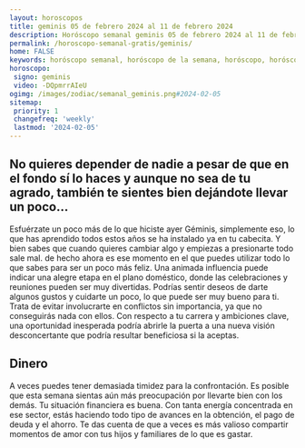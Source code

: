 ```yaml
---
layout: horoscopos
title: geminis 05 de febrero 2024 al 11 de febrero 2024 
description: Horóscopo semanal geminis 05 de febrero 2024 al 11 de febrero 2024. No quieres depender de nadie a pesar de que en el fondo sí lo haces y aunque no sea de tu agrado, también te sientes bien dejándote llevar un poco…
permalink: /horoscopo-semanal-gratis/geminis/
home: FALSE
keywords: horóscopo semanal, horóscopo de la semana, horóscopo, horóscopo gratis,horóscopos, horóscopo esperanza gracia, horoscopos geminis la semana, horóscopos gratis, Tarot, Astrologia, Zodíaco, geminis, horoscopo gratis, semanal
horoscopo:
 signo: geminis
 video: -DQpmrrAIeU
ogimg: /images/zodiac/semanal_geminis.png#2024-02-05
sitemap:
 priority: 1
 changefreq: 'weekly'
 lastmod: '2024-02-05'
---
```




## No quieres depender de nadie a pesar de que en el fondo sí lo haces y aunque no sea de tu agrado, también te sientes bien dejándote llevar un poco…

Esfuérzate un poco más de lo que hiciste ayer Géminis, simplemente eso, lo que has aprendido todos estos años se ha instalado ya en tu cabecita. Y bien sabes que cuando quieres cambiar algo y empiezas a presionarte todo sale mal. 
 de hecho ahora es ese momento en el que puedes utilizar todo lo que sabes para ser un poco más feliz.
Una animada influencia puede indicar una alegre etapa en el plano doméstico, donde las celebraciones y reuniones pueden ser muy divertidas. Podrías sentir deseos de darte algunos gustos y cuidarte un poco, lo que puede ser muy bueno para ti. Trata de evitar involucrarte en conflictos sin importancia, ya que no conseguirás nada con ellos. Con respecto a tu carrera y ambiciones clave, una oportunidad inesperada podría abrirle la puerta a una nueva visión desconcertante que podría resultar beneficiosa si la aceptas.

## Dinero

A veces puedes tener demasiada timidez para la confrontación. Es posible que esta semana sientas aún más preocupación por llevarte bien con los demás. Tu situación financiera es buena. Con tanta energía concentrada en ese sector, estás haciendo todo tipo de avances en la obtención, el pago de deuda y el ahorro. Te das cuenta de que a veces es más valioso compartir momentos de amor con tus hijos y familiares de lo que es gastar.